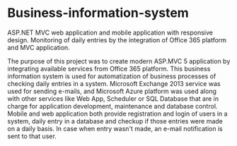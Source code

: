 # Business-information-system
ASP.NET MVC web application and mobile application with responsive design. Monitoring of daily entries by the integration of Office 365 platform and MVC application.

The purpose of this project was to create modern ASP.MVC 5 application by integrating available services from Office 365 platform. This business information system is used for automatization of business processes of checking daily entries in a system. Microsoft Exchange 2013 service was used for sending e-mails, and Microsoft Azure platform was used along with other services like Web App, Scheduler or SQL Database that are in charge for application development, maintenance and database control. Mobile and web application both provide registration and login of users in a system, daily entry in a database and checkup if those entries were made on a daily basis. In case when entry wasn't made, an e-mail notification is sent to that user.

